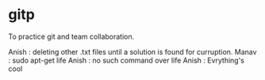 # gitp
To practice git and team collaboration.

Anish : deleting other .txt files until a solution is found for curruption.
Manav : sudo apt-get life
Anish : no such command over life
Anish : Evrything's cool
